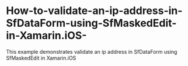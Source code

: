 # How-to-validate-an-ip-address-in-SfDataForm-using-SfMaskedEdit-in-Xamarin.iOS-
This example demonstrates validate an ip address in SfDataForm using SfMaskedEdit in Xamarin.iOS
